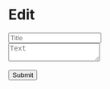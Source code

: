 # Edit
<form id="edit-form"><input name="title" type="text" placeholder="Title" /><br/><textarea name="body" placeholder="Text" form="edit-form"></textarea><br/><span id="error-msg" style="color:red;"></span><br/><input type="submit" /></form>
<script>
    const form = document.getElementById('edit-form');
    const errMsg = document.getElementById('error-msg');
    form.addEventListener('submit', event => {
        event.preventDefault();
        let data = {};
        (new FormData(form)).forEach((value, key) => data[key] = value);
        let err = false;
        fetch('https://gh-wiki-api.programmeruser.repl.co', {
            method: 'POST',
            body: JSON.stringify(data)
        }).then(res => {
            if (!res.ok) {
                err = true;
                return res.text();
            }
        }).then(text => {
            if (err) return errMsg.textContent = text;
            else location.href = 'https://programmeruser2.github.io/wiki/wiki/' + encodeURIComponent(data.title);
        });
    });
</script>
